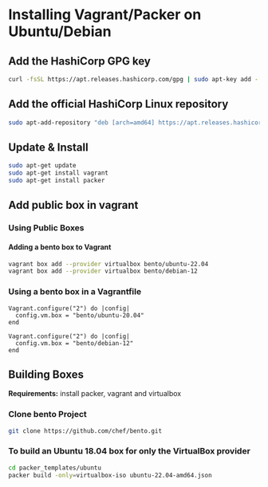 # Installing Vagrant/Packer on Ubuntu/Debian

## Add the HashiCorp GPG key

```bash
curl -fsSL https://apt.releases.hashicorp.com/gpg | sudo apt-key add -
```

## Add the official HashiCorp Linux repository

```bash
sudo apt-add-repository "deb [arch=amd64] https://apt.releases.hashicorp.com $(lsb_release -cs) main"
```

## Update & Install

```bash
sudo apt-get update
sudo apt-get install vagrant
sudo apt-get install packer
```

## Add public box in vagrant

### Using Public Boxes

#### Adding a bento box to Vagrant

```bash
vagrant box add --provider virtualbox bento/ubuntu-22.04
vagrant box add --provider virtualbox bento/debian-12
```

### Using a bento box in a Vagrantfile

```Vagrantfile
Vagrant.configure("2") do |config|
  config.vm.box = "bento/ubuntu-20.04"
end
```

```Vagrantfile
Vagrant.configure("2") do |config|
  config.vm.box = "bento/debian-12"
end
```

## Building Boxes

**Requirements:** install packer, vagrant and virtualbox

### Clone bento Project

```bash
git clone https://github.com/chef/bento.git
```

### To build an Ubuntu 18.04 box for only the VirtualBox provider

```bash
cd packer_templates/ubuntu
packer build -only=virtualbox-iso ubuntu-22.04-amd64.json
```
